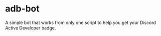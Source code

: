 # adb-bot
A simple bot that works from only one script to help you get your Discord Active Developer badge.
